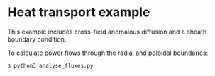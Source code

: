 Heat transport example
======================

This example includes cross-field anomalous diffusion and a sheath boundary condition.

To calculate power flows through the radial and poloidal boundaries:

    $ python3 analyse_fluxes.py


